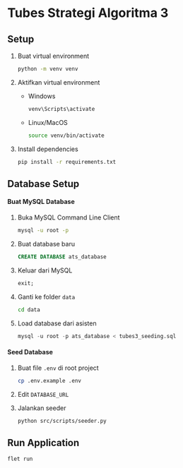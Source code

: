 # Tubes Strategi Algoritma 3

## Setup

1. Buat virtual environment

   ```bash
   python -m venv venv
   ```

2. Aktifkan virtual environment
    - Windows

      ```bash
      venv\Scripts\activate
      ```

    - Linux/MacOS

      ```bash
      source venv/bin/activate
      ```

3. Install dependencies

    ```bash
    pip install -r requirements.txt
    ```

## Database Setup

#### Buat MySQL Database

1. Buka MySQL Command Line Client

    ```bash
    mysql -u root -p
    ```

2. Buat database baru

    ```sql
    CREATE DATABASE ats_database
    ```

3. Keluar dari MySQL

    ```sql
    exit;
    ```

4. Ganti ke folder `data`

    ```bash
    cd data
    ```

5. Load database dari asisten

    ```sql
    mysql -u root -p ats_database < tubes3_seeding.sql
    ```

#### Seed Database

1. Buat file `.env` di root project

    ```bash
    cp .env.example .env
    ```
2. Edit `DATABASE_URL`

3. Jalankan seeder

    ```bash
    python src/scripts/seeder.py
    ```

## Run Application

```bash
flet run
```
